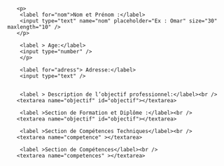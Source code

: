  <html>
	<head>
        <title>CV</title>
    </head>
    <form method="post" action="traitement.php">
	
       <p>
        <label for="nom">Nom et Prénom :</label>
        <input type="text" name="nom" placeholder="Ex : Omar" size="30" maxlength="10" />
       </p>
        
	    <label > Age:</label>
		<input type="number" />
        </p>
    
	    <label for="adress"> Adresse:</label>
		<input type="text" />
         
     
	    <label > Description de l’objectif professionnel:</label><br />
       <textarea name="objectif" id="objectif"></textarea>
   
		<label >Section de Formation et Diplôme :</label><br />
       <textarea name="objectif" id="objectif"></textarea>
    
		<label >Section de Compétences Techniques</label><br />
       <textarea name="competence" ></textarea>
	
	    <label >Section de Compétences</label><br />
       <textarea name="competences" ></textarea>
  
	   
  
	


